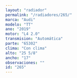 ```yaml
---
layout: "radiador"
permalink: "/radiadores/265/"
marca: "Audi"
modelo: "TT"
ano: "2019"
motor: "L4 2.0"
transmision: "Automática"
parte: "65302"
clima: "Con clima"
alto: "25 5/8"
ancho: "17"
observaciones: ""
id: "265"
---
```


